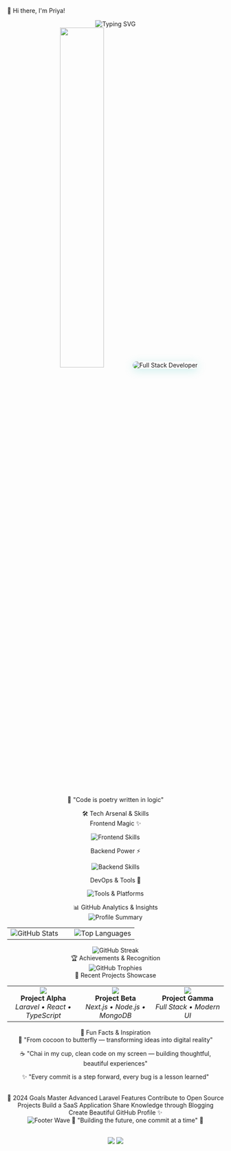 🦋 Hi there, I'm Priya!
<div align="center"> <img src="https://readme-typing-svg.herokuapp.com/?font=Fira+Code&size=28&duration=3000&pause=1500&color=FF6B6B,4ECDC4,45B7D1,96CEB4,FECA57,FF9FF3&center=true&vCenter=true&width=940&lines=Full+Stack+Developer+%F0%9F%9A%80;Laravel+%7C+React+%7C+TypeScript;Building+Beautiful+Digital+Experiences+%E2%9C%A8;Chai+Enthusiast+%E2%98%95+%7C+Code+Artist+%F0%9F%8E%A8;Transforming+Ideas+into+Reality+%F0%9F%A6%8B" alt="Typing SVG" /> </div> <div align="center"> <img src="https://capsule-render.vercel.app/api?type=waving&color=gradient&customColorList=12,20,6,11,24&height=120&section=header&text=Welcome%20to%20my%20Digital%20Garden&fontSize=30&f
🌱 Deep Diving: Laravel ecosystem & advanced React patterns
🔭 Building: Full-stack applications with modern architecture
💡 Passionate About: Clean code, beautiful UIs, and seamless UX
☕ Daily Ritual: Chai-fueled coding sessions at sunrise
🎯 Mission: Bridging design and functionality
💬 Let's Connect!
🤝 Collaboration: Always open to exciting projects
📧 Email: mishrapriya15987@gmail.com
🌐 Portfolio: View My Work
💭 Ask Me About: Laravel magic, React hooks, TypeScript wizardry
</td> <td style="border: none; text-align: center; padding: 20px;" width="45%"> <img src="https://fiverr-res.cloudinary.com/images/t_main1,q_auto,f_auto,q_auto,f_auto/gigs/284615870/original/433e5854b95346083a296bf619257f067271e0e0/be-your-full-stack-developer-react-nextjs-laravel-nodejs.png" alt="Full Stack Developer" style="border-radius: 15px; box-shadow: 0 4px 20px rgba(78, 205, 196, 0.3);" />
<br><br>

🎨 "Code is poetry written in logic"

</td> </tr> </table>
🛠️ Tech Arsenal & Skills
<div align="center">
Frontend Magic ✨
<p> <img src="https://skillicons.dev/icons?i=html,css,js,ts,react,nextjs,materialui,tailwind&theme=dark" alt="Frontend Skills" /> </p>
Backend Power ⚡
<p> <img src="https://skillicons.dev/icons?i=php,laravel,nodejs,mysql,postgresql,mongodb&theme=dark" alt="Backend Skills" /> </p>
DevOps & Tools 🔧
<p> <img src="https://skillicons.dev/icons?i=git,github,vscode,figma,vercel,docker&theme=dark" alt="Tools & Platforms" /> </p> </div>
📊 GitHub Analytics & Insights
<div align="center"> <img src="https://github-profile-summary-cards.vercel.app/api/cards/profile-details?username=priyakumari1209&theme=tokyonight" alt="Profile Summary" /> </div> <div align="center"> <table> <tr> <td width="50%"> <img src="https://github-readme-stats.vercel.app/api?username=priyakumari1209&show_icons=true&theme=tokyonight&include_all_commits=true&count_private=true&hide_border=true&custom_title=✨%20Priya's%20GitHub%20Stats&icon_color=FF6B6B&title_color=4ECDC4&text_color=fff" alt="GitHub Stats" /> </td> <td width="50%"> <img src="https://github-readme-stats.vercel.app/api/top-langs/?username=priyakumari1209&layout=compact&langs_count=8&theme=tokyonight&hide_border=true&custom_title=🎨%20Language%20Palette&title_color=4ECDC4" alt="Top Languages" /> </td> </tr> </table> </div> <div align="center"> <img src="https://github-readme-streak-stats.herokuapp.com/?user=priyakumari1209&theme=tokyonight&hide_border=true&stroke=4ECDC4&ring=FF6B6B&fire=FECA57" alt="GitHub Streak" /> </div>
🏆 Achievements & Recognition
<div align="center"> <img src="https://github-profile-trophy.vercel.app/?username=priyakumari1209&theme=tokyonight&no-frame=true&no-bg=true&margin-w=8&row=2&column=4" alt="GitHub Trophies" /> </div>
🎨 Recent Projects Showcase
<div align="center"> <table> <tr> <td align="center" width="33%"> <img src="https://img.shields.io/badge/🌟-Featured-FF6B6B?style=for-the-badge" /> <br><b>Project Alpha</b><br> <em>Laravel • React • TypeScript</em> </td> <td align="center" width="33%"> <img src="https://img.shields.io/badge/🚀-Live-4ECDC4?style=for-the-badge" /> <br><b>Project Beta</b><br> <em>Next.js • Node.js • MongoDB</em> </td> <td align="center" width="33%"> <img src="https://img.shields.io/badge/💡-Innovation-FECA57?style=for-the-badge" /> <br><b>Project Gamma</b><br> <em>Full Stack • Modern UI</em> </td> </tr> </table> </div>
🌈 Fun Facts & Inspiration
<div align="center">
🦋 "From cocoon to butterfly — transforming ideas into digital reality"

☕ "Chai in my cup, clean code on my screen — building thoughtful, beautiful experiences"

✨ "Every commit is a step forward, every bug is a lesson learned"

<br>
🎯 2024 Goals
 Master Advanced Laravel Features
 Contribute to Open Source Projects
 Build a SaaS Application
 Share Knowledge through Blogging
 Create Beautiful GitHub Profile ✨
</div>
<div align="center"> <img src="https://capsule-render.vercel.app/api?type=waving&color=gradient&customColorList=6,11,20,12,24&height=100&section=footer&reversal=true" alt="Footer Wave" />
💫 "Building the future, one commit at a time" 🚀

<br> <img src="https://img.shields.io/badge/Made%20with-❤️%20%26%20☕-FF6B6B?style=for-the-badge&labelColor=2D3748" /> <img src="https://img.shields.io/badge/Always%20Learning-🌱-4ECDC4?style=for-the-badge&labelColor=2D3748" /> </div>

